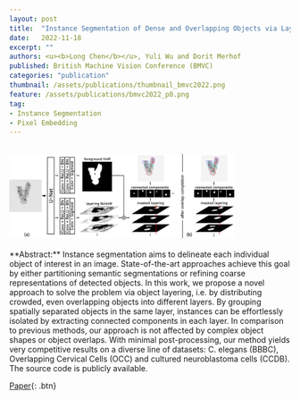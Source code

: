 ```yaml
---
layout: post
title:  "Instance Segmentation of Dense and Overlapping Objects via Layering"
date:   2022-11-18
excerpt: ""
authors: <u><b>Long Chen</b></u>, Yuli Wu and Dorit Merhof
published: British Machine Vision Conference (BMVC)
categories: "publication"
thumbnail: /assets/publications/thumbnail_bmvc2022.png
feature: /assets/publications/bmvc2022_p0.png
tag:
- Instance Segmentation
- Pixel Embedding
---
```

<br>
<img src="/assets/publications/bmvc2022_overview.png" style="width:80%">
<br><br>
**Abstract:** Instance segmentation aims to delineate each individual object of interest in an image. State-of-the-art approaches achieve this goal by either partitioning semantic segmentations or refining coarse representations of detected objects. In this work, we propose a novel approach to solve the problem via object layering, i.e. by distributing crowded, even overlapping objects into different layers. By grouping spatially separated objects in the same layer, instances can be effortlessly isolated by extracting connected components in each layer. In comparison to previous methods, our approach is not affected by complex object shapes or object overlaps. With minimal post-processing, our method yields very competitive results on a diverse line of datasets: C. elegans (BBBC), Overlapping Cervical Cells (OCC) and cultured neuroblastoma cells (CCDB). The source code is publicly available.

[Paper](https://www.lfb.rwth-aachen.de/wp-content/plugins/bibtex/show_pdf.php?file=CHE22b.pdf){: .btn}




